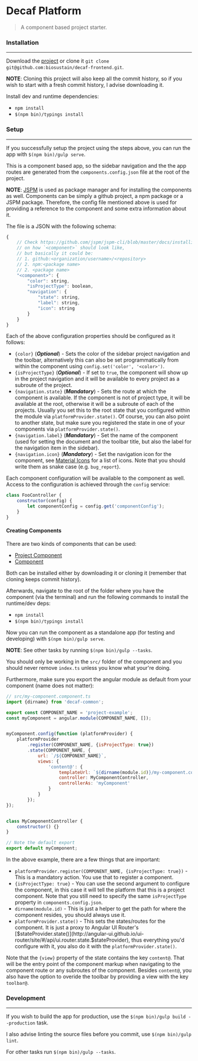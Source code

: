 # Decaf Platform
> A component based project starter.

### Installation
----------------
Download the [project](https://github.com/biosustain/decaf-frontend/archive/master.zip) or clone it `git clone git@github.com:biosustain/decaf-frontend.git`.

**NOTE**: Cloning this project will also keep all the commit history, so if you wish to start with a fresh commit history, I advise downloading it.

Install dev and runtime dependencies:
* `npm install`
* `$(npm bin)/typings install`


### Setup
---------
If you successfully setup the project using the steps above, you can run the app with `$(npm bin)/gulp serve`.

This is a component based app, so the sidebar navigation and the the app routes are generated from the `components.config.json` file at the root of the project.

**NOTE**: [JSPM](http://jspm.io/0.17-beta-guide/index.html) is used as package manager and for installing the components as well. Components can be simply a github project, a npm package or a JSPM package.
Therefore, the config file mentioned above is used for providing a reference to the component and some extra information about it. 

The file is a JSON with the following schema:
```js
{
    // Check https://github.com/jspm/jspm-cli/blob/master/docs/installing-packages.md
    // on how `<component>` should look like,
    // but basically it could be:
    // 1. github:<organization/username>/<repository>
    // 2. npm:<package name>
    // 2. <package name>
	"<component>": {
		"color": string, 
		"isProjectType": boolean,
		"navigation": {
			"state": string, 
			"label": string,
			"icon": string 
		}
	}
}
```

Each of the above configuration properties should be configured as it follows:
* `{color}` (***Optional***) - Sets the color of the sidebar project navigation and the toolbar, alternatively this can also be set programmatically from within the component using `config.set('color', '<color>')`.
* `{isProjectType}` (***Optional***) - If set to `true`, the component will show up in the project navigation and it will be available to every project as a subroute of the project.
* `{navigation.state}` (***Mandatory***) - Sets the route at which the component is available.
If the component is not of project type, it will be available at the root, otherwise it will be a subroute of each of the projects.
Usually you set this to the root state that you configured within the module via `platformProvider.state()`.
Of course, you can also point to another state, but make sure you registered the state in one of your components via `platformProvider.state()`.
* `{navigation.label}` (***Mandatory***) - Set the name of the component (used for setting the document and the toolbar title, but also the label for the navigation item in the sidebar).
* `{navigation.icon}` (***Mandatory***) - Set the navigation icon for the component, see [Material Icons](https://design.google.com/icons/) for a list of icons.
Note that you should write them as snake case (e.g. `bug_report`).

Each component configuration will be available to the component as well. Access to the configuration is achieved through the `config` service:
```js
class FooController {
    constructor(config) {
        let componentConfig = config.get('componentConfig');
    }
}
```


#### Creating Components
There are two kinds of components that can be used:
* [Project Component](https://github.com/biosustain/decaf-frontend-project-module-example)
* [Component](https://github.com/biosustain/decaf-frontend-module-example)

Both can be installed either by downloading it or cloning it (remember that cloning keeps commit history).

Afterwards, navigate to the root of the folder where you have the component (via the terminal) and run the following commands to install the runtime/dev deps:
* `npm install`
* `$(npm bin)/typings install`

Now you can run the component as a standalone app (for testing and developing) with `$(npm bin)/gulp serve`.

**NOTE**: See other tasks by running `$(npm bin)/gulp --tasks`.

You should only be working in the `src/` folder of the component and you should never remove `index.ts` unless you know what your're doing.

Furthermore, make sure you export the angular module as default from your component (name does not matter):
```js
// src/my-component.component.ts
import {dirname} from 'decaf-common';

export const COMPONENT_NAME = 'project-example';
const myComponent = angular.module(COMPONENT_NAME, []);


myComponent.config(function (platformProvider) {
	platformProvider
		.register(COMPONENT_NAME, {isProjectType: true})
		.state(COMPONENT_NAME, {
			url: `/${COMPONENT_NAME}`,
			views: {
				'content@': {
					templateUrl: `${dirname(module.id)}/my-component.component.html`,
					controller: MyComponentController,
					controllerAs: 'myComponent'
				}
			}
		});
});


class MyComponentController {
	constructor() {}
}

// Note the default export
export default myComponent;
```

In the above example, there are a few things that are important:
* `platformProvider.register(COMPONENT_NAME, {isProjectType: true})` - This is a mandatory action. You use that to register a component.
* `{isProjectType: true}` - You can use the second argument to configure the component, in this case it will tell the platform that this is a project component.
Note that you still need to specify the same `isProjectType` property in `components.config.json`.
* `dirname(module.id)` - This is just a helper to get the path for where the component resides, you should always use it.
* `platformProvider.state()` - This sets the states/routes for the component.
It is just a proxy to Angular UI Router's [$stateProvider.state()](http://angular-ui.github.io/ui-router/site/#/api/ui.router.state.$stateProvider), thus everything you'd configure with it, you also do it with the `platformProvider.state()`.

Note that the `{view}` property of the state contains the key `content@`.
That will be the entry point of the component markup when navigating to the component route or any subroutes of the component.
Besides `content@`, you also have the option to overide the toolbar by providing a view with the key `toolbar@`.


### Development
---------------
If you wish to build the app for production, use the `$(npm bin)/gulp build --production` task.

I also advise linting the source files before you commit, use `$(npm bin)/gulp lint`.

For other tasks run `$(npm bin)/gulp --tasks`.
